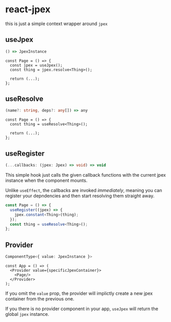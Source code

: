 # react-jpex
this is just a simple context wrapper around `jpex`

## useJpex
```ts
() => JpexInstance
```

```tsx
const Page = () => {
  const jpex = useJpex();
  const thing = jpex.resolve<Thing>();

  return (...);
};
```

## useResolve
```ts
(name?: string, deps?: any[]) => any
```

```tsx
const Page = () => {
  const thing = useResolve<Thing>();

  return (...);
};
```

## useRegister
```ts
(...callbacks: (jpex: Jpex) => void) => void
```
This simple hook just calls the given callback functions with the current jpex instance when the component mounts.

Unlike `useEffect`, the callbacks are invoked _immediately_, meaning you can register your depndencies and then start resolving them straight away.

```ts
const Page = () => {
  useRegister((jpex) => {
    jpex.constant<Thing>(thing);
  });
  const thing = useResolve<Thing>();
};
``` 

## Provider
```ts
ComponentType<{ value: JpexInstance }>
```

```tsx
const App = () => (
  <Provider value={specificJpexContainer}>
    <Page/>
  </Provider>
);
```
If you omit the `value` prop, the provider will implictly create a new jpex container from the previous one.

If you there is no provider component in your app, `useJpex` will return the global `jpex` instance.
